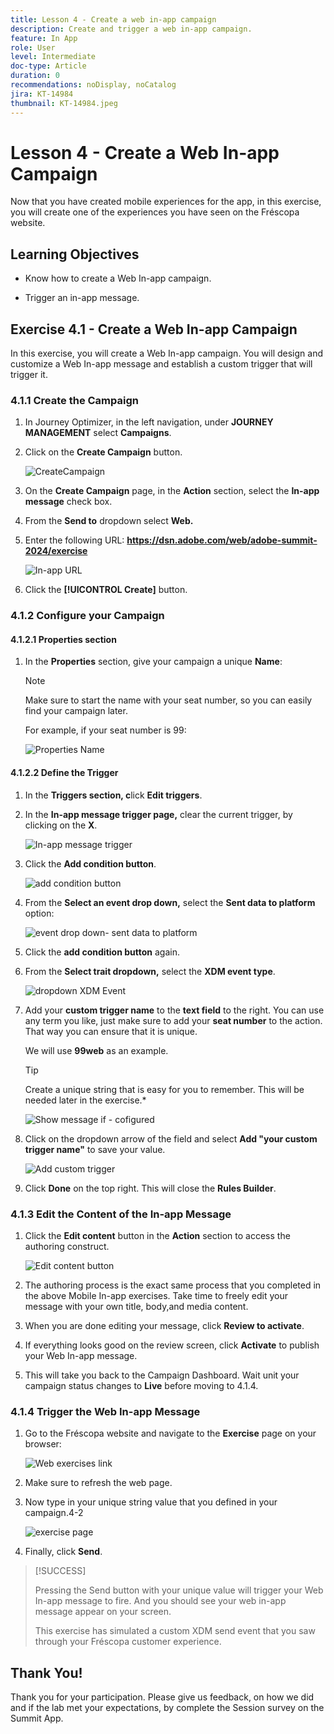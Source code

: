 ```yaml
---
title: Lesson 4 - Create a web in-app campaign
description: Create and trigger a web in-app campaign.
feature: In App
role: User
level: Intermediate
doc-type: Article
duration: 0
recommendations: noDisplay, noCatalog
jira: KT-14984
thumbnail: KT-14984.jpeg
---
```


# Lesson 4 - Create a Web In-app Campaign

Now that you have created mobile experiences for the app, in this
exercise, you will create one of the experiences you have seen on the
Fréscopa website.

## Learning Objectives

* Know how to create a Web In-app campaign.

* Trigger an in-app message.

## Exercise 4.1 - Create a Web In-app Campaign

In this exercise, you will create a Web In-app campaign. You will design
and customize a Web In-app message and establish a custom trigger that
will trigger it.

### 4.1.1 Create the Campaign

1. In Journey Optimizer, in the left navigation, under **JOURNEY MANAGEMENT** select **Campaigns**.

2. Click on the **Create Campaign** button.

    ![CreateCampaign](/help/summit/l820-lab-workbook/assets/4-1-create-campaign.png)

3. On the **Create Campaign** page, in the **Action** section, select the **In-app message** check box.
4. From the **Send to** dropdown select **Web.**

5. Enter the following URL: **https://dsn.adobe.com/web/adobe-summit-2024/exercise**

    ![In-app URL](/help/summit/l820-lab-workbook/assets/4-1-1-in-app-url.png)

6. Click the **[!UICONTROL Create]** button.

### 4.1.2 Configure your Campaign

#### 4.1.2.1 Properties section 

1. In the **Properties** section, give your campaign a unique **Name**:

    > [!NOTE]
    > Make sure to start the name with your seat number, so you can easily
    > find your campaign later.
    > 
    > For example, if your seat number is 99: 
    >
    > ![Properties Name](/help/summit/l820-lab-workbook/assets/4-1-2-properties-name.png)

#### 4.1.2.2 Define the Trigger 

1. In the **Triggers section, c**lick **Edit triggers**.
2. In the **In-app message trigger page,** clear the current trigger, by clicking on the **X**.

    ![In-app message trigger](/help/summit/l820-lab-workbook/assets/4-1-2-in-app-message-trigger.png)

3. Click the **Add condition button**.

    ![add condition button](/help/summit/l820-lab-workbook/assets/4-1-2-add-condition.png)

4. From the **Select an event drop down,** select the **Sent data to platform** option:

    ![event drop down- sent data to platform](/help/summit/l820-lab-workbook/assets/4-1-2-event-drop-down.png)

5. Click the **add condition button** again.

6. From the **Select trait dropdown,** select the **XDM event type**.

   ![dropdown XDM Event](/help/summit/l820-lab-workbook/assets/4-1-2-dropdown-xdm-event.png) 

7. Add your **custom trigger name** to the **text field** to the right.
    You can use any term you like, just make sure to add your **seat number** to the action. That way you can ensure that it is unique.
    
    We will use **99web** as an example.
    
    >[!TIP]
    >Create a unique string that is easy for you to remember. This will be needed later in the exercise.*

    ![Show message if - cofigured](/help/summit/l820-lab-workbook/assets/4-1-2-show-message-if-configured.png)

8. Click on the dropdown arrow of the field and select **Add "your custom trigger name"** to save your value.
    
    ![Add custom trigger](/help/summit/l820-lab-workbook/assets/4-1-2-add-custom-trigger-dropdown.png)

9. Click **Done** on the top right. This will close the **Rules
    Builder**.

### 4.1.3 Edit the Content of the In-app Message

1. Click the **Edit content** button in the **Action** section to access the authoring construct.
    
   ![Edit content button](/help/summit/l820-lab-workbook/assets/4-1-3-edit-content-button.png)

2. The authoring process is the exact same process that you completed in the above Mobile In-app exercises. Take time to freely edit your message with your own title, body,and media content.

3. When you are done editing your message, click **Review to activate**.

4. If everything looks good on the review screen, click **Activate** to publish your Web In-app message.

5. This will take you back to the Campaign Dashboard. 
    Wait unit your campaign status changes to **Live** before moving to 4.1.4.

### 4.1.4 Trigger the Web In-app Message

1. Go to the Fréscopa website and navigate to the **Exercise** page on your browser:

    ![Web exercises link](/help/summit/l820-lab-workbook/assets/4-2-frescopa-web-exercise-link.png)

2. Make sure to refresh the web page.

3. Now type in your unique string value that you defined in your campaign.4-2

    ![exercise page](/help/summit/l820-lab-workbook/assets/4-2-exercise-page.png)

4. Finally, click **Send**.

>[!SUCCESS]
>
>Pressing the Send button with your unique value will trigger your Web
In-app message to fire. And you should see your web in-app message
appear on your screen.
>
>This exercise has simulated a custom XDM send event that you saw through
your Fréscopa customer experience.

## Thank You!

Thank you for your participation. Please give us feedback, on how we did
and if the lab met your expectations, by complete the Session survey on
the Summit App.
